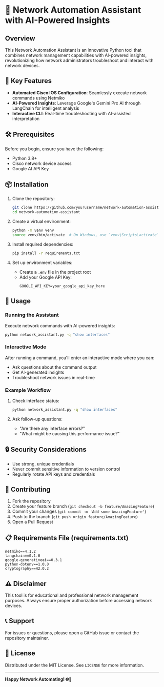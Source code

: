 # 🤖 Network Automation Assistant with AI-Powered Insights

## Overview

This Network Automation Assistant is an innovative Python tool that combines network management capabilities with AI-powered insights, revolutionizing how network administrators troubleshoot and interact with network devices.

## 🌟 Key Features

- **Automated Cisco IOS Configuration**: Seamlessly execute network commands using Netmiko
- **AI-Powered Insights**: Leverage Google's Gemini Pro AI through LangChain for intelligent analysis
- **Interactive CLI**: Real-time troubleshooting with AI-assisted interpretation

## 🛠 Prerequisites

Before you begin, ensure you have the following:

- Python 3.8+
- Cisco network device access
- Google AI API Key

## 📦 Installation

1. Clone the repository:
   ```bash
   git clone https://github.com/yourusername/network-automation-assistant.git
   cd network-automation-assistant
   ```

2. Create a virtual environment:
   ```bash
   python -m venv venv
   source venv/bin/activate  # On Windows, use `venv\Scripts\activate`
   ```

3. Install required dependencies:
   ```bash
   pip install -r requirements.txt
   ```

4. Set up environment variables:
   - Create a `.env` file in the project root
   - Add your Google API Key:
     ```
     GOOGLE_API_KEY=your_google_api_key_here
     ```

## 🚀 Usage

### Running the Assistant

Execute network commands with AI-powered insights:

```bash
python network_assistant.py -q "show interfaces"
```

### Interactive Mode

After running a command, you'll enter an interactive mode where you can:
- Ask questions about the command output
- Get AI-generated insights
- Troubleshoot network issues in real-time

### Example Workflow

1. Check interface status:
   ```bash
   python network_assistant.py -q "show interfaces"
   ```

2. Ask follow-up questions:
   - "Are there any interface errors?"
   - "What might be causing this performance issue?"

## 🔒 Security Considerations

- Use strong, unique credentials
- Never commit sensitive information to version control
- Regularly rotate API keys and credentials

## 🤝 Contributing

1. Fork the repository
2. Create your feature branch (`git checkout -b feature/AmazingFeature`)
3. Commit your changes (`git commit -m 'Add some AmazingFeature'`)
4. Push to the branch (`git push origin feature/AmazingFeature`)
5. Open a Pull Request

## 📋 Requirements File (requirements.txt)

```
netmiko==4.1.2
langchain==0.1.0
google-generativeai==0.3.1
python-dotenv==1.0.0
cryptography==42.0.2
```

## ⚠️ Disclaimer

This tool is for educational and professional network management purposes. Always ensure proper authorization before accessing network devices.

## 📞 Support

For issues or questions, please open a GitHub issue or contact the repository maintainer.

## 📜 License

Distributed under the MIT License. See `LICENSE` for more information.

---

**Happy Network Automating! 🌐🤖**


